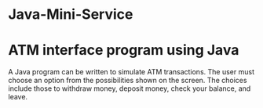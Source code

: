 # Java-Mini-Service
# ATM interface program using Java

A Java program can be written to simulate ATM transactions. The user must choose an option from the possibilities shown on the screen. The choices include those to withdraw money, deposit money, check your balance, and leave.

